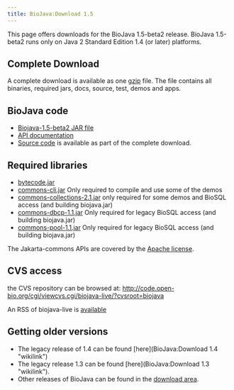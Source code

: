 ```yaml
---
title: BioJava:Download 1.5
---
```


This page offers downloads for the BioJava 1.5-beta2 release. BioJava
1.5-beta2 runs only on Java 2 Standard Edition 1.4 (or later) platforms.

Complete Download
-----------------

A complete download is available as one
[gzip](http://www.biojava.org/download/bj15b/all/biojava-1.5-beta2.tar.gz)
file. The file contains all binaries, required jars, docs, source, test,
demos and apps.

BioJava code
------------

-   [Biojava-1.5-beta2 JAR
    file](http://www.biojava.org/download/bj15b/bin/biojava-1.5-beta2.jar)
-   [API
    documentation](http://www.biojava.org/download/bj15b/doc/doc.tar.gz)
-   [Source
    code](http://www.biojava.org/download/bj15b/all/biojava-1.5-beta2.tar.gz)
    is available as part of the complete download.

Required libraries
------------------

-   [bytecode.jar](http://www.biojava.org/download/bj15b/bin/bytecode.jar)
-   [commons-cli.jar](http://www.biojava.org/download/bj15b/bin/commons-cli.jar)
    Only required to compile and use some of the demos
-   [commons-collections-2.1.jar](http://www.biojava.org/download/bj15b/bin/commons-collections-2.1.jar)
    only required for some demos and BioSQL access (and building
    biojava.jar)
-   [commons-dbcp-1.1.jar](http://www.biojava.org/download/bj15b/bin/commons-dbcp-1.1.jar)
    Only required for legacy BioSQL access (and building biojava.jar)
-   [commons-pool-1.1.jar](http://www.biojava.org/download/bj15b/bin/commons-pool-1.1.jar)
    Only required for legacy BioSQL access (and building biojava.jar)

The Jakarta-commons APIs are covered by the [Apache
license](http://www.biojava.org/download/binaries/LICENSE.COMMONS).

CVS access
----------

the CVS repository can be browsed at:
<http://code.open-bio.org/cgi/viewcvs.cgi/biojava-live/?cvsroot=biojava>

An RSS of biojava-live is
[available](http://www.biojava.org/CVS2RSS/biojava-live.rss)

Getting older versions
----------------------

-   The legacy release of 1.4 can be found
    [here](BioJava:Download 1.4 "wikilink")
-   The legacy release 1.3 can be found
    [here](BioJava:Download 1.3 "wikilink").
-   Other releases of BioJava can be found in the [download
    area](http://www.biojava.org/download/).

